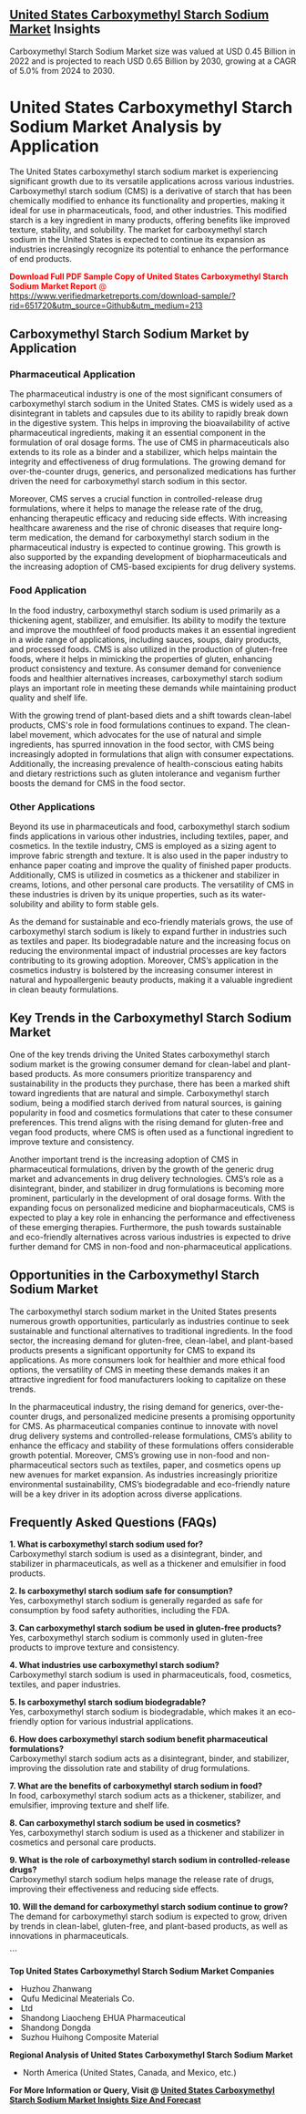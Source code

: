 <h2><a href="https://www.verifiedmarketreports.com/download-sample/?rid=651720&amp;utm_source=Github&amp;utm_medium=213" target="_blank">United States Carboxymethyl Starch Sodium Market</a> Insights</h2><p>Carboxymethyl Starch Sodium Market size was valued at USD 0.45 Billion in 2022 and is projected to reach USD 0.65 Billion by 2030, growing at a CAGR of 5.0% from 2024 to 2030.</p><p><h1>United States Carboxymethyl Starch Sodium Market Analysis by Application</h1><p>The United States carboxymethyl starch sodium market is experiencing significant growth due to its versatile applications across various industries. Carboxymethyl starch sodium (CMS) is a derivative of starch that has been chemically modified to enhance its functionality and properties, making it ideal for use in pharmaceuticals, food, and other industries. This modified starch is a key ingredient in many products, offering benefits like improved texture, stability, and solubility. The market for carboxymethyl starch sodium in the United States is expected to continue its expansion as industries increasingly recognize its potential to enhance the performance of end products.</p><p><p><span class=""><span style="color: #ff0000;"><strong>Download Full PDF Sample Copy of United States Carboxymethyl Starch Sodium Market Report</strong> @ </span><a href="https://www.verifiedmarketreports.com/download-sample/?rid=651720&amp;utm_source=Github&amp;utm_medium=213" target="_blank">https://www.verifiedmarketreports.com/download-sample/?rid=651720&amp;utm_source=Github&amp;utm_medium=213</a></span></p></p><h2>Carboxymethyl Starch Sodium Market by Application</h2><h3>Pharmaceutical Application</h3><p>The pharmaceutical industry is one of the most significant consumers of carboxymethyl starch sodium in the United States. CMS is widely used as a disintegrant in tablets and capsules due to its ability to rapidly break down in the digestive system. This helps in improving the bioavailability of active pharmaceutical ingredients, making it an essential component in the formulation of oral dosage forms. The use of CMS in pharmaceuticals also extends to its role as a binder and a stabilizer, which helps maintain the integrity and effectiveness of drug formulations. The growing demand for over-the-counter drugs, generics, and personalized medications has further driven the need for carboxymethyl starch sodium in this sector.</p><p>Moreover, CMS serves a crucial function in controlled-release drug formulations, where it helps to manage the release rate of the drug, enhancing therapeutic efficacy and reducing side effects. With increasing healthcare awareness and the rise of chronic diseases that require long-term medication, the demand for carboxymethyl starch sodium in the pharmaceutical industry is expected to continue growing. This growth is also supported by the expanding development of biopharmaceuticals and the increasing adoption of CMS-based excipients for drug delivery systems.</p><h3>Food Application</h3><p>In the food industry, carboxymethyl starch sodium is used primarily as a thickening agent, stabilizer, and emulsifier. Its ability to modify the texture and improve the mouthfeel of food products makes it an essential ingredient in a wide range of applications, including sauces, soups, dairy products, and processed foods. CMS is also utilized in the production of gluten-free foods, where it helps in mimicking the properties of gluten, enhancing product consistency and texture. As consumer demand for convenience foods and healthier alternatives increases, carboxymethyl starch sodium plays an important role in meeting these demands while maintaining product quality and shelf life.</p><p>With the growing trend of plant-based diets and a shift towards clean-label products, CMS's role in food formulations continues to expand. The clean-label movement, which advocates for the use of natural and simple ingredients, has spurred innovation in the food sector, with CMS being increasingly adopted in formulations that align with consumer expectations. Additionally, the increasing prevalence of health-conscious eating habits and dietary restrictions such as gluten intolerance and veganism further boosts the demand for CMS in the food sector.</p><h3>Other Applications</h3><p>Beyond its use in pharmaceuticals and food, carboxymethyl starch sodium finds applications in various other industries, including textiles, paper, and cosmetics. In the textile industry, CMS is employed as a sizing agent to improve fabric strength and texture. It is also used in the paper industry to enhance paper coating and improve the quality of finished paper products. Additionally, CMS is utilized in cosmetics as a thickener and stabilizer in creams, lotions, and other personal care products. The versatility of CMS in these industries is driven by its unique properties, such as its water-solubility and ability to form stable gels.</p><p>As the demand for sustainable and eco-friendly materials grows, the use of carboxymethyl starch sodium is likely to expand further in industries such as textiles and paper. Its biodegradable nature and the increasing focus on reducing the environmental impact of industrial processes are key factors contributing to its growing adoption. Moreover, CMS’s application in the cosmetics industry is bolstered by the increasing consumer interest in natural and hypoallergenic beauty products, making it a valuable ingredient in clean beauty formulations.</p><h2>Key Trends in the Carboxymethyl Starch Sodium Market</h2><p>One of the key trends driving the United States carboxymethyl starch sodium market is the growing consumer demand for clean-label and plant-based products. As more consumers prioritize transparency and sustainability in the products they purchase, there has been a marked shift toward ingredients that are natural and simple. Carboxymethyl starch sodium, being a modified starch derived from natural sources, is gaining popularity in food and cosmetics formulations that cater to these consumer preferences. This trend aligns with the rising demand for gluten-free and vegan food products, where CMS is often used as a functional ingredient to improve texture and consistency.</p><p>Another important trend is the increasing adoption of CMS in pharmaceutical formulations, driven by the growth of the generic drug market and advancements in drug delivery technologies. CMS’s role as a disintegrant, binder, and stabilizer in drug formulations is becoming more prominent, particularly in the development of oral dosage forms. With the expanding focus on personalized medicine and biopharmaceuticals, CMS is expected to play a key role in enhancing the performance and effectiveness of these emerging therapies. Furthermore, the push towards sustainable and eco-friendly alternatives across various industries is expected to drive further demand for CMS in non-food and non-pharmaceutical applications.</p><h2>Opportunities in the Carboxymethyl Starch Sodium Market</h2><p>The carboxymethyl starch sodium market in the United States presents numerous growth opportunities, particularly as industries continue to seek sustainable and functional alternatives to traditional ingredients. In the food sector, the increasing demand for gluten-free, clean-label, and plant-based products presents a significant opportunity for CMS to expand its applications. As more consumers look for healthier and more ethical food options, the versatility of CMS in meeting these demands makes it an attractive ingredient for food manufacturers looking to capitalize on these trends.</p><p>In the pharmaceutical industry, the rising demand for generics, over-the-counter drugs, and personalized medicine presents a promising opportunity for CMS. As pharmaceutical companies continue to innovate with novel drug delivery systems and controlled-release formulations, CMS’s ability to enhance the efficacy and stability of these formulations offers considerable growth potential. Moreover, CMS’s growing use in non-food and non-pharmaceutical sectors such as textiles, paper, and cosmetics opens up new avenues for market expansion. As industries increasingly prioritize environmental sustainability, CMS’s biodegradable and eco-friendly nature will be a key driver in its adoption across diverse applications.</p><h2>Frequently Asked Questions (FAQs)</h2><p><strong>1. What is carboxymethyl starch sodium used for?</strong><br>Carboxymethyl starch sodium is used as a disintegrant, binder, and stabilizer in pharmaceuticals, as well as a thickener and emulsifier in food products.</p><p><strong>2. Is carboxymethyl starch sodium safe for consumption?</strong><br>Yes, carboxymethyl starch sodium is generally regarded as safe for consumption by food safety authorities, including the FDA.</p><p><strong>3. Can carboxymethyl starch sodium be used in gluten-free products?</strong><br>Yes, carboxymethyl starch sodium is commonly used in gluten-free products to improve texture and consistency.</p><p><strong>4. What industries use carboxymethyl starch sodium?</strong><br>Carboxymethyl starch sodium is used in pharmaceuticals, food, cosmetics, textiles, and paper industries.</p><p><strong>5. Is carboxymethyl starch sodium biodegradable?</strong><br>Yes, carboxymethyl starch sodium is biodegradable, which makes it an eco-friendly option for various industrial applications.</p><p><strong>6. How does carboxymethyl starch sodium benefit pharmaceutical formulations?</strong><br>Carboxymethyl starch sodium acts as a disintegrant, binder, and stabilizer, improving the dissolution rate and stability of drug formulations.</p><p><strong>7. What are the benefits of carboxymethyl starch sodium in food?</strong><br>In food, carboxymethyl starch sodium acts as a thickener, stabilizer, and emulsifier, improving texture and shelf life.</p><p><strong>8. Can carboxymethyl starch sodium be used in cosmetics?</strong><br>Yes, carboxymethyl starch sodium is used as a thickener and stabilizer in cosmetics and personal care products.</p><p><strong>9. What is the role of carboxymethyl starch sodium in controlled-release drugs?</strong><br>Carboxymethyl starch sodium helps manage the release rate of drugs, improving their effectiveness and reducing side effects.</p><p><strong>10. Will the demand for carboxymethyl starch sodium continue to grow?</strong><br>The demand for carboxymethyl starch sodium is expected to grow, driven by trends in clean-label, gluten-free, and plant-based products, as well as innovations in pharmaceuticals.</p>```</p><p><strong>Top United States Carboxymethyl Starch Sodium Market Companies</strong></p><div data-test-id=""><p><li>Huzhou Zhanwang</li><li> Qufu Medicinal Meaterials Co.</li><li>Ltd</li><li> Shandong Liaocheng EHUA Pharmaceutical</li><li> Shandong Dongda</li><li> Suzhou Huihong Composite Material</li></p><div><strong>Regional Analysis of&nbsp;United States Carboxymethyl Starch Sodium Market</strong></div><ul><li dir="ltr"><p dir="ltr">North America&nbsp;(United States, Canada, and Mexico, etc.)</p></li></ul><p><strong>For More Information or Query, Visit @&nbsp;</strong><strong><a href="https://www.verifiedmarketreports.com/product/carboxymethyl-starch-sodium-market/?utm_source=Github&amp;utm_medium=213" target="_blank">United States Carboxymethyl Starch Sodium Market Insights Size And Forecast</a></strong></p></div>
